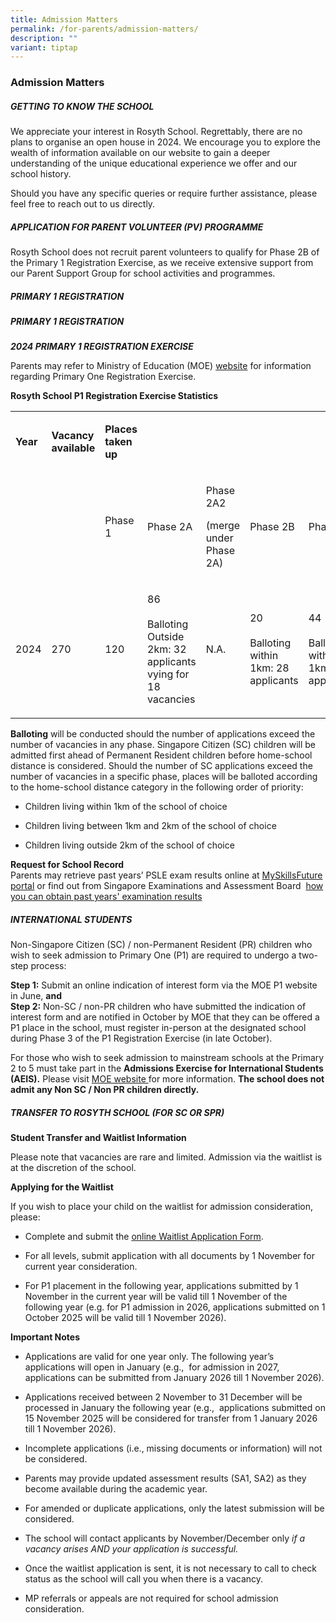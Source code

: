 ```yaml
---
title: Admission Matters
permalink: /for-parents/admission-matters/
description: ""
variant: tiptap
---
```

<h3>Admission Matters</h3>
<h5>GETTING TO KNOW THE SCHOOL</h5>
<p>We appreciate your interest in Rosyth School. Regrettably, there are no
plans to organise an open house in 2024. We encourage you to explore the
wealth of information available on our website to gain a deeper understanding
of the unique educational experience we offer and our school history.</p>
<p>Should you have any specific queries or require further assistance, please
feel free to reach out to us directly.</p>
<p></p>
<h5>APPLICATION FOR PARENT VOLUNTEER (PV) PROGRAMME</h5>
<p></p>
<p>Rosyth School does not recruit parent volunteers to qualify for Phase
2B of the Primary 1 Registration Exercise, as we receive extensive support
from our Parent Support Group for school activities and programmes.</p>
<p></p>
<h5>PRIMARY 1 REGISTRATION</h5>
<h5>PRIMARY 1 REGISTRATION</h5>
<p><strong><em>2024 PRIMARY 1 REGISTRATION EXERCISE</em></strong>
</p>
<p>Parents may refer to Ministry of Education (MOE)&nbsp;<a href="https://www.moe.gov.sg/primary/p1-registration/registration-phases-key-dates" rel="noopener noreferrer nofollow" target="_blank">website</a>&nbsp;for
information regarding Primary One Registration Exercise.</p>
<p><strong>Rosyth School P1 Registration Exercise Statistics</strong>
</p>
<p></p>
<table style="minWidth: 175px">
<colgroup>
<col>
<col>
<col>
<col>
<col>
<col>
<col>
</colgroup>
<tbody>
<tr>
<td rowspan="1" colspan="1">
<p><strong>Year</strong>
</p>
</td>
<td rowspan="1" colspan="1">
<p><strong>Vacancy available</strong>
</p>
</td>
<td rowspan="1" colspan="1">
<p><strong>Places taken up</strong>
</p>
</td>
<td rowspan="1" colspan="1">
<p><strong>&nbsp;</strong>
</p>
</td>
<td rowspan="1" colspan="1">
<p><strong>&nbsp;</strong>
</p>
</td>
<td rowspan="1" colspan="1">
<p><strong>&nbsp;</strong>
</p>
</td>
<td rowspan="1" colspan="1">
<p><strong>&nbsp;</strong>
</p>
</td>
</tr>
<tr>
<td rowspan="1" colspan="1">
<p>&nbsp;</p>
</td>
<td rowspan="1" colspan="1">
<p>&nbsp;</p>
</td>
<td rowspan="1" colspan="1">
<p>Phase 1</p>
</td>
<td rowspan="1" colspan="1">
<p>Phase 2A</p>
</td>
<td rowspan="1" colspan="1">
<p>Phase 2A2</p>
<p>(merge under Phase 2A)</p>
</td>
<td rowspan="1" colspan="1">
<p>Phase 2B</p>
</td>
<td rowspan="1" colspan="1">
<p>Phase 2C</p>
</td>
</tr>
<tr>
<td rowspan="1" colspan="1">
<p>2024</p>
</td>
<td rowspan="1" colspan="1">
<p>270</p>
</td>
<td rowspan="1" colspan="1">
<p>120</p>
</td>
<td rowspan="1" colspan="1">
<p>86
<br>
<br>Balloting Outside 2km: 32 applicants vying for 18 vacancies</p>
</td>
<td rowspan="1" colspan="1">
<p>N.A.</p>
</td>
<td rowspan="1" colspan="1">
<p>20
<br>
<br>Balloting within 1km: 28 applicants</p>
</td>
<td rowspan="1" colspan="1">
<p>44
<br>
<br>Balloting within 1km: 124 applicants</p>
</td>
</tr>
</tbody>
</table>
<p><strong>Balloting</strong> will be conducted should the number of applications
exceed the number of vacancies in any phase. Singapore Citizen (SC) children
will be admitted first ahead of Permanent Resident children before home-school
distance is considered. Should the number of SC applications exceed the
number of vacancies in a specific phase, places will be balloted according
to the home-school distance category in the following order of priority:</p>
<ul data-tight="true" class="tight">
<li>
<p>Children living within 1km of the school of choice</p>
</li>
<li>
<p>Children living between 1km and 2km of the school of choice</p>
</li>
<li>
<p>Children living outside 2km of the school of choice</p>
</li>
</ul>
<p><strong>Request for School Record</strong> 
<br>Parents may retrieve past years’ PSLE exam results online at <a href="http://www.myskillsfuture.gov.sg/content/portal/en/individual/skills-passport.html" rel="noopener noreferrer nofollow" target="_blank">MySkillsFuture portal</a> or
find out from Singapore Examinations and Assessment Board &nbsp;<a href="https://www.seab.gov.sg/home/services/statements-of-results" rel="noopener noreferrer nofollow" target="_blank">how you can obtain past years' examination results</a>
</p>
<h5>INTERNATIONAL STUDENTS</h5>
<p>Non-Singapore Citizen (SC) / non-Permanent Resident (PR) children who
wish to seek admission to Primary One (P1) are required to undergo a two-step
process:</p>
<p><strong>Step 1:</strong> Submit an online indication of interest form via
the MOE P1 website in June, <strong>and</strong> 
<br><strong>Step 2:</strong> Non-SC / non-PR children who have submitted the
indication of interest form and are notified in October by MOE that they
can be offered a P1 place in the school, must register in-person at the
designated school during Phase 3 of the P1 Registration Exercise (in late
October).</p>
<p>For those who wish to seek admission to mainstream schools at the Primary
2 to 5 must take part in the <strong>Admissions Exercise for International Students (AEIS).</strong> Please
visit <a href="https://www.moe.gov.sg/international-students" rel="noopener noreferrer nofollow" target="_blank">MOE website </a>for
more information. <strong>The school does not admit any Non SC / Non PR children directly.</strong>
</p>
<h5>TRANSFER TO ROSYTH SCHOOL (FOR SC OR SPR)</h5>
<p><strong>Student Transfer and Waitlist Information</strong>
</p>
<p>Please note that vacancies are rare and limited. Admission via the waitlist
is at the discretion of the school.</p>
<p><strong>Applying for the Waitlist</strong>
</p>
<p>If you wish to place your child on the waitlist for admission consideration,
please:</p>
<ul data-tight="true" class="tight">
<li>
<p>Complete and submit the <a href="https://go.gov.sg/rs-wait-list-application" rel="noopener nofollow" target="_blank">online Waitlist Application Form</a>.</p>
</li>
<li>
<p>For all levels, submit application with all documents by 1 November for
current year consideration.</p>
</li>
<li>
<p>For P1 placement in the following year, applications submitted by 1 November
in the current year will be valid till 1 November of the following year
(e.g. for P1 admission in 2026, applications submitted on 1 October 2025
will be valid till 1 November 2026).</p>
</li>
</ul>
<p><strong>Important Notes</strong>
</p>
<ul data-tight="true" class="tight">
<li>
<p>Applications are valid for one year only. The following year’s applications
will open in January (e.g., &nbsp;for admission in 2027, applications can
be submitted from January 2026 till 1 November 2026).</p>
</li>
<li>
<p>Applications received between 2 November to 31 December will be processed
in January the following year (e.g.,&nbsp; applications submitted on 15
November 2025 will be considered for transfer from 1 January 2026 till
1 November 2026).</p>
</li>
<li>
<p>Incomplete applications (i.e., missing documents or information) will
not be considered.</p>
</li>
<li>
<p>Parents may provide updated assessment results (SA1, SA2) as they become
available during the academic year.</p>
</li>
<li>
<p>For amended or duplicate applications, only the latest submission will
be considered.</p>
</li>
<li>
<p>The school will contact applicants by November/December only <em>if a vacancy arises AND your application is successful.</em>
</p>
</li>
<li>
<p>Once the waitlist application is sent, it is not necessary to call to
check status as the school will call you when there is a vacancy.</p>
</li>
<li>
<p>MP referrals or appeals are not required for school admission consideration.</p>
</li>
</ul>
<p></p>